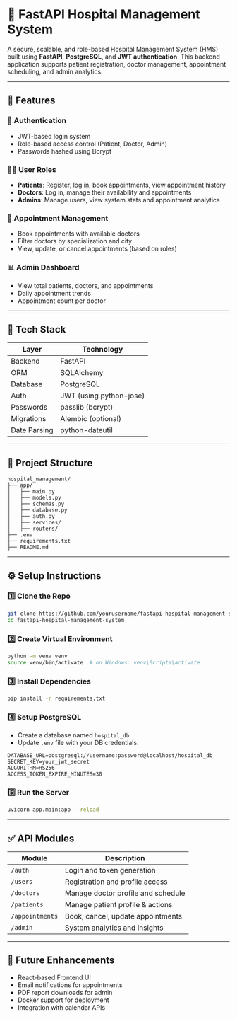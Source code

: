 # 🏥 FastAPI Hospital Management System

A secure, scalable, and role-based Hospital Management System (HMS) built using **FastAPI**, **PostgreSQL**, and **JWT authentication**. This backend application supports patient registration, doctor management, appointment scheduling, and admin analytics.

---

## 🚀 Features

### 🔐 Authentication
- JWT-based login system
- Role-based access control (Patient, Doctor, Admin)
- Passwords hashed using Bcrypt

### 👩‍⚕️ User Roles
- **Patients**: Register, log in, book appointments, view appointment history
- **Doctors**: Log in, manage their availability and appointments
- **Admins**: Manage users, view system stats and appointment analytics

### 📅 Appointment Management
- Book appointments with available doctors
- Filter doctors by specialization and city
- View, update, or cancel appointments (based on roles)

### 📊 Admin Dashboard
- View total patients, doctors, and appointments
- Daily appointment trends
- Appointment count per doctor

---

## 🧱 Tech Stack

| Layer        | Technology               |
|--------------|---------------------------|
| Backend      | FastAPI                   |
| ORM          | SQLAlchemy                |
| Database     | PostgreSQL                |
| Auth         | JWT (using python-jose)   |
| Passwords    | passlib (bcrypt)          |
| Migrations   | Alembic (optional)        |
| Date Parsing | python-dateutil           |

---

## 📁 Project Structure

```
hospital_management/
├── app/
│   ├── main.py
│   ├── models.py
│   ├── schemas.py
│   ├── database.py
│   ├── auth.py
│   ├── services/
│   ├── routers/
├── .env
├── requirements.txt
├── README.md
```

---

## ⚙️ Setup Instructions

### 1️⃣ Clone the Repo
```bash
git clone https://github.com/yourusername/fastapi-hospital-management-system.git
cd fastapi-hospital-management-system
```

### 2️⃣ Create Virtual Environment
```bash
python -m venv venv
source venv/bin/activate  # on Windows: venv\Scripts\activate
```

### 3️⃣ Install Dependencies
```bash
pip install -r requirements.txt
```

### 4️⃣ Setup PostgreSQL
- Create a database named `hospital_db`
- Update `.env` file with your DB credentials:

```env
DATABASE_URL=postgresql://username:password@localhost/hospital_db
SECRET_KEY=your_jwt_secret
ALGORITHM=HS256
ACCESS_TOKEN_EXPIRE_MINUTES=30
```

### 5️⃣ Run the Server
```bash
uvicorn app.main:app --reload
```

---

## ✅ API Modules

| Module       | Description                         |
|--------------|-------------------------------------|
| `/auth`      | Login and token generation          |
| `/users`     | Registration and profile access     |
| `/doctors`   | Manage doctor profile and schedule  |
| `/patients`  | Manage patient profile & actions    |
| `/appointments` | Book, cancel, update appointments |
| `/admin`     | System analytics and insights       |

---

## 📌 Future Enhancements

- React-based Frontend UI
- Email notifications for appointments
- PDF report downloads for admin
- Docker support for deployment
- Integration with calendar APIs

